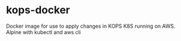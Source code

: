 # kops-docker
Docker image for use to apply changes in KOPS K8S running on AWS.
Alpine with kubectl and aws cli
